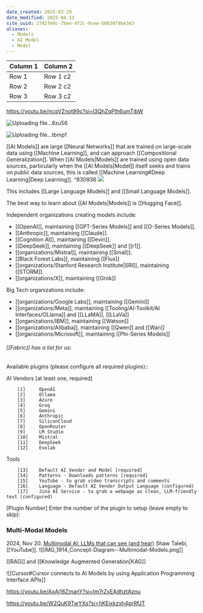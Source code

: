 ```yaml
---
date_created: 2025-03-29
date_modified: 2025-04-12
site_uuid: 2742fe0c-7bee-4f2c-9cee-b0630f9be3e3
aliases:
  - Models
  - AI Model
  - Model
---
```


| Column 1 | Column 2 |
|----------|----------|
| Row 1    | Row 1 c2 |
| Row 2    | Row 2 c2 |
| Row 3    | Row 3 c2 |


https://youtu.be/ncqVZnot99c?si=I3QhZqPIh6umTibW

![Uploading file...8zu56]()

![Uploading file...tbmp1]()


[[AI Models]] are large [[Neural Networks]] that are trained on large-scale data using [[Machine Learning]], and can approach [[Compositional Generalization]]. When [[AI Models|Models]] are trained using open data sources, particularly when the [[AI Models|Model]] itself seeks and trains on public data sources, this is called [[Machine Learning#Deep Learning|Deep Learning]]. ^830936
![](https://i.imgur.com/XRXVVoy.png)

This includes [[Large Language Models]] and [[Small Language Models]]. 

The best way to learn about [[AI Models|Models]] is [[Hugging Face]]. 

Independent organizations creating models include:
- [[OpenAI]], maintaining [[GPT-Series Models]] and [[O-Series Models]]. 
- [[Anthropic]], maintaining [[Claude]].
- [[Cognition AI]], maintaining [[Devin]].
- [[DeepSeek]], maintaining [[DeepSeek]] and [[r1]].
- [[organizations/Mistral]], maintaining [[Small]]. 
- [[Black Forest Labs]], maintaining [[Flux]]
- [[organizations/Stanford Research Institute|SRI]], maintaining [[STORM]]. 
- [[organizations/X]], maintaining [[Grok]]

Big Tech organizations include:
- [[organizations/Google Labs]], maintaining [[Gemini]]
- [[organizations/Meta]], maintaining [[Tooling/AI-Toolkit/AI Interfaces/OLlama]] and [[LLaMA]], [[LLaVa]]
- [[organizations/IBM]], maintaining [[Watson]]
- [[organizations/Alibaba]], maintaining [[Qwen]] and [[Wan]]
- [[organizations/Microsoft]], maintaining [[Phi-Series Models]]

###### [[Fabric]] has a list for us:
Available plugins (please configure all required plugins)::

AI Vendors [at least one, required]

        [1]     OpenAI
        [2]     Ollama
        [3]     Azure
        [4]     Groq
        [5]     Gemini
        [6]     Anthropic
        [7]     SiliconCloud
        [8]     OpenRouter
        [9]     LM Studio
        [10]    Mistral
        [11]    DeepSeek
        [12]    Exolab

Tools

        [13]    Default AI Vendor and Model [required]
        [14]    Patterns - Downloads patterns [required]
        [15]    YouTube - to grab video transcripts and comments
        [16]    Language - Default AI Vendor Output Language (configured)
        [17]    Jina AI Service - to grab a webpage as clean, LLM-friendly text (configured)

[Plugin Number] Enter the number of the plugin to setup (leave empty to skip):

### Multi-Modal Models
2024, Nov 20. [Multimodal AI: LLMs that can see (and hear)](https://youtu.be/Ot2c5MKN_-w?si=ku0hpAHSCfcRZmXR) Shaw Talebi, [[YouTube]].
![[IMG_1914_Concept-Diagram--Multimodal-Models.png]]

[[RAG]] and [[Knowledge Augmented Generation|KAG]]

![[Cursor#Cursor connects to AI Models by using Application Programming Interface APIs]]




https://youtu.be/AxAj16ZmanY?si=Im7rZxEAdhztAznu

https://youtu.be/W2QuK9TwYXs?si=hKEixkzxh4prRfJT